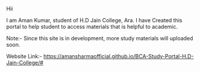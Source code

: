 Hii

I am Aman Kumar, student of H.D Jain College, Ara. I have Created this portal to help student to access materials that is helpful to academic. 

Note:- Since this site is in development, more study materials will uploaded soon.

Website Link:- https://amansharmaofficial.github.io/BCA-Study-Portal-H.D-Jain-College/#
